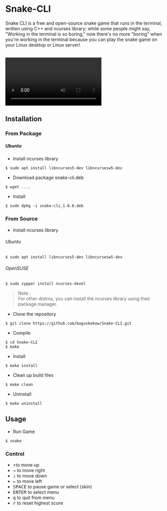 
# Snake-CLI  
Snake CLI is a free and open-source snake game that runs in the terminal, written using C++ and ncurses library; while some people might say, "Working in the terminal is so boring," now there's no more "boring" when you're working in the terminal because you can play the snake game on your Linux desktop or Linux server!  
<br>
  
[<video loop src="docs/demo-video.mp4"></video>](https://github.com/user-attachments/assets/1452071c-eecb-4e1c-97f4-4ff1c8fae35b)
  
## Installation  
  
### From Package  
##### Ubuntu  
- Install ncurses library  
```  
$ sudo apt install libncurses5-dev libncursesw5-dev  
```  
- Download package snake-cli.deb  
```  
$ wget ....  
```  
- Install  
```  
$ sudo dpkg -i snake-cli_1.0.0.deb  
```  
  
### From Source  
- Install ncurses library  
###### Ubuntu  
```  
$ sudo apt install libncurses5-dev libncursesw5-dev  
```  
###### OpenSUSE  
```  
$ sudo zypper install ncurses-devel  
```  

> Note : <br>
> For other distros, you can install the ncurses library using their package manager.
  
- Clone the repository  
```  
$ git clone https://github.com/baguskokow/Snake-CLI.git  
```  
- Compile  
```  
$ cd Snake-CLI  
$ make  
```  
- Install  
```  
$ make install  
```  
- Clean up build files
```
$ make clean
```
- Uninstall
```
$ make uninstall
```

  
## Usage  
- Run Game  
```  
$ snake  
```  
  
### Control  
- <kbd>↑</kbd>to move up  
- <kbd>→</kbd> to move right  
- <kbd>↓</kbd> to move down  
- <kbd>←</kbd> to move left  
- <kbd>SPACE</kbd> to pause game or select (skin)  
- <kbd>ENTER</kbd> to select menu  
- <kbd>q</kbd> to quit from menu  
- <kbd>r</kbd> to reset highest score

